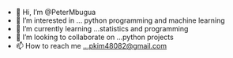 - 👋 Hi, I’m @PeterMbugua
- 👀 I’m interested in ... python programming and machine learning
- 🌱 I’m currently learning ...statistics and programming
- 💞️ I’m looking to collaborate on ...python projects
- 📫 How to reach me ...pkim48082@gmail.com

<!---
petermbugua/petermbugua is a ✨ special ✨ repository because its `README.md` (this file) appears on your GitHub profile.
You can click the Preview link to take a look at your changes.
--->
